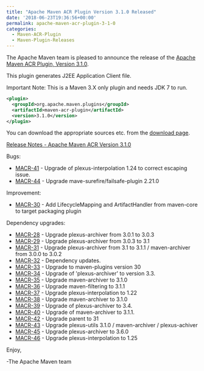 ```yaml
---
title: "Apache Maven ACR Plugin Version 3.1.0 Released"
date: '2018-06-23T19:36:56+00:00'
permalink: apache-maven-acr-plugin-3-1-0
categories:
  - Maven-ACR-Plugin
  - Maven-Plugin-Releases
---
```

The Apache Maven team is pleased to announce the release of the
[Apache Maven ACR Plugin, Version 3.1.0](https://maven.apache.org/plugins/maven-acr-plugin).

This plugin generates J2EE Application Client file.

Important Note: This is a Maven 3.X only plugin and needs JDK 7 to run.

```xml
<plugin>
  <groupId>org.apache.maven.plugins</groupId>
  <artifactId>maven-acr-plugin</artifactId>
  <version>3.1.0</version>
</plugin>
```

You can download the appropriate sources etc. from the [download page](https://maven.apache.org/plugins/maven-acr-plugin/download.cgi).

<!-- more -->

[Release Notes - Apache Maven ACR Version 3.1.0](https://issues.apache.org/jira/secure/ReleaseNote.jspa?projectId=12317020&version=12334755)


Bugs:

* [MACR-41](https://issues.apache.org/jira/browse/MACR-41) - Upgrade of plexus-interpolation 1.24 to correct escaping issue.
* [MACR-44](https://issues.apache.org/jira/browse/MACR-44) - Upgrade mave-surefire/failsafe-plugin 2.21.0

Improvement:

* [MACR-30](https://issues.apache.org/jira/browse/MACR-30) - Add LifecycleMapping and ArtifactHandler from maven-core to target packaging plugin

Dependency upgrades:

* [MACR-28](https://issues.apache.org/jira/browse/MACR-28) - Upgrade plexus-archiver from 3.0.1 to 3.0.3
* [MACR-29](https://issues.apache.org/jira/browse/MACR-29) - Upgrade plexus-archiver from 3.0.3 to 3.1
* [MACR-31](https://issues.apache.org/jira/browse/MACR-31) - Upgrade plexus-archiver from 3.1 to 3.1.1 / maven-archiver from 3.0.0 to 3.0.2
* [MACR-32](https://issues.apache.org/jira/browse/MACR-32) - Dependency updates.
* [MACR-33](https://issues.apache.org/jira/browse/MACR-33) - Upgrade to maven-plugins version 30
* [MACR-34](https://issues.apache.org/jira/browse/MACR-34) - Upgrade of 'plexus-archiver' to version 3.3.
* [MACR-35](https://issues.apache.org/jira/browse/MACR-35) - Upgrade maven-archiver to 3.1.0
* [MACR-36](https://issues.apache.org/jira/browse/MACR-36) - Upgrade maven-filtering to 3.1.1
* [MACR-37](https://issues.apache.org/jira/browse/MACR-37) - Upgrade plexus-interpolation to 1.22
* [MACR-38](https://issues.apache.org/jira/browse/MACR-38) - Upgrade maven-archiver to 3.1.0
* [MACR-39](https://issues.apache.org/jira/browse/MACR-39) - Upgrade of plexus-archiver to 3.4.
* [MACR-40](https://issues.apache.org/jira/browse/MACR-40) - Upgrade of maven-archiver to 3.1.1.
* [MACR-42](https://issues.apache.org/jira/browse/MACR-42) - Upgrade parent to 31
* [MACR-43](https://issues.apache.org/jira/browse/MACR-43) - Upgrade plexus-utils 3.1.0 / maven-archiver / plexus-achiver
* [MACR-45](https://issues.apache.org/jira/browse/MACR-45) - Upgrade plexus-archiver to 3.6.0
* [MACR-46](https://issues.apache.org/jira/browse/MACR-46) - Upgrade plexus-interpolation to 1.25

Enjoy,

-The Apache Maven team
